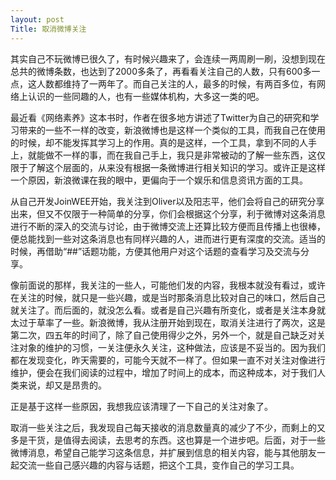 ```yaml
---
layout: post
Title: 取消微博关注
---
```


其实自己不玩微博已很久了，有时候兴趣来了，会连续一两周刷一刷，没想到现在总共的微博条数，也达到了2000多条了，再看看关注自己的人数，只有600多一点，这人数都维持了一两年了。而自己关注的人，最多的时候，有两百多位，有网络上认识的一些同趣的人，也有一些媒体机构，大多这一类的吧。

最近看《网络素养》这本书时，作者在很多地方讲述了Twitter为自己的研究和学习带来的一些不一样的改变，新浪微博也是这样一个类似的工具，而我自己在使用的时候，却不能发挥其学习上的作用。真的是这样，一个工具，拿到不同的人手上，就能做不一样的事，而在我自己手上，我只是非常被动的了解一些东西，这仅限于了解这个层面的，从来没有根据一条微博进行相关知识的学习。或许正是这样一个原因，新浪微课在我的眼中，更偏向于一个娱乐和信息资讯方面的工具。

从自己开发JoinWEE开始，我关注到Oliver以及阳志平，他们会将自己的研究分享出来，但又不仅限于一种简单的分享，你们会根据这个分享，利于微博对这条消息进行不断的深入的交流与讨论，由于微博交流上还算比较方便而且传播上也很棒，便总能找到一些对这条消息也有同样兴趣的人，进而进行更有深度的交流。适当的时候，再借助“##”话题功能，方便其他用户对这个话题的查看学习及交流与分享。

像前面说的那样，我关注的一些人，可能他们发的内容，我根本就没有看过，或许在关注的时候，就只是一些兴趣，或是当时那条消息比较对自己的味口，然后自己就关注了。而后面的，就没怎么看。或者是自己兴趣有所变化，或者是关注本身就太过于草率了一些。新浪微博，我从注册开始到现在，取消关注进行了两次，这是第二次，四五年的时间了，除了自己使用得少之外，另外一个，就是自己缺乏对关注对象的维护的习惯，一关注便永久关注，这种做法，应该是不妥当的。因为我们都在发现变化，昨天需要的，可能今天就不一样了。但如果一直不对关注对像进行维护，便会在我们阅读的过程中，增加了时间上的成本，而这种成本，对于我们人类来说，却又是昂贵的。

正是基于这样一些原因，我想我应该清理了一下自己的关注对象了。

取消一些关注之后，我发现自己每天接收的消息数量真的减少了不少，而剩上的又多是干货，是值得去阅读，去思考的东西。这也算是一个进步吧。后面，对于一些微博消息，希望自己能学习这条信息，并扩展到信息的相关内容，能与其他朋友一起交流一些自己感兴趣的内容与话题，把这个工具，变作自己的学习工具。



        
